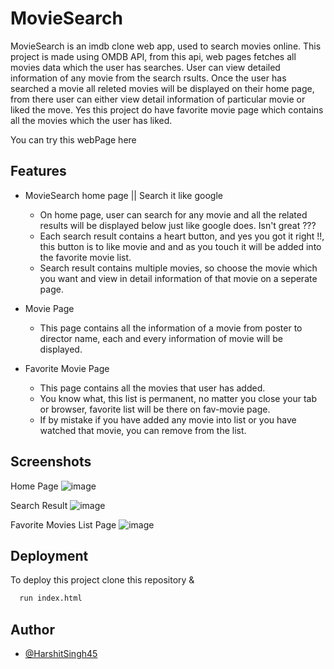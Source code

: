 
# MovieSearch

MovieSearch is an imdb clone web app, used to search movies online. This project is made using OMDB API, from this api, web pages fetches all movies data which the user has searches. User can view detailed information of any movie from the search rsults. Once the user has searched a movie all releted movies will be displayed on their home page, from there user can either view detail information of particular movie or liked the move. Yes this project do have favorite movie page which contains all the movies which the user has liked.

You can try this webPage here

## Features

- MovieSearch home page || Search it like google
   - On home page, user can search for any movie and all the related results will be displayed below just like google does. Isn't great ???
   - Each search result contains a heart button, and yes you got it right !!, this button is to like movie and and as you touch it will be added into the favorite movie list.
   - Search result contains multiple movies, so choose the movie which you want and view in detail information of that movie on a seperate page.

- Movie Page
   - This page contains all the information of a movie from poster to director name, each and every information of movie will be displayed.

- Favorite Movie Page
   - This page contains all the movies that user has added.
   - You know what, this list is permanent, no matter you close your tab or browser, favorite list will be there on fav-movie page.
   - If by mistake if you have added any movie into list or you have watched that movie, you can remove from the list.




## Screenshots

Home Page
![image](https://drive.google.com/uc?export=view&id=1Pgo6b5TosC40Yc0GlLtWe1J-eLyMuLNw)

Search Result
![image](https://drive.google.com/uc?export=view&id=1zjLmt05OPul8ds6BioBJgLnGHaFiSLFq)

<!-- Movie Info Page -->
<!-- ![image](https://drive.google.com/uc?export=view&id=1jpTQOGHCSPYnViZEfJCWXzjxQeVRs7FM) -->

<!-- Movie Info Page -->
<!-- ![image](https://drive.google.com/uc?export=view&id=1WEykafKg9URQtc9OpFFHgTh4qhxjZ5xV) -->

Favorite Movies List Page
![image](https://drive.google.com/uc?export=view&id=1j9OkIndpoyRCa0FJ7MtnQqa6ODg8lSqn)

## Deployment

To deploy this project clone this repository &

```bash
  run index.html
```


## Author

- [@HarshitSingh45](https://www.github.com/HarshitSingh45)

